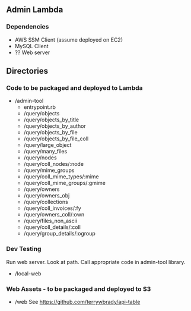 ## Admin Lambda

### Dependencies
- AWS SSM Client (assume deployed on EC2)
- MySQL Client
- ?? Web server

## Directories

### Code to be packaged and deployed to Lambda

- /admin-tool
  - entrypoint.rb
  - /query/objects
  - /query/objects_by_title
  - /query/objects_by_author
  - /query/objects_by_file
  - /query/objects_by_file_coll
  - /query/large_object
  - /query/many_files
  - /query/nodes
  - /query/coll_nodes/:node
  - /query/mime_groups
  - /query/coll_mime_types/:mime
  - /query/coll_mime_groups/:gmime
  - /query/owners
  - /query/owners_obj
  - /query/collections
  - /query/coll_invoices/:fy
  - /query/owners_coll/:own
  - /query/files_non_ascii
  - /query/coll_details/:coll
  - /query/group_details/:ogroup

### Dev Testing

Run web server.  Look at path.  Call appropriate code in admin-tool library.
- /local-web

### Web Assets - to be packaged and deployed to S3

- /web
See https://github.com/terrywbrady/api-table
